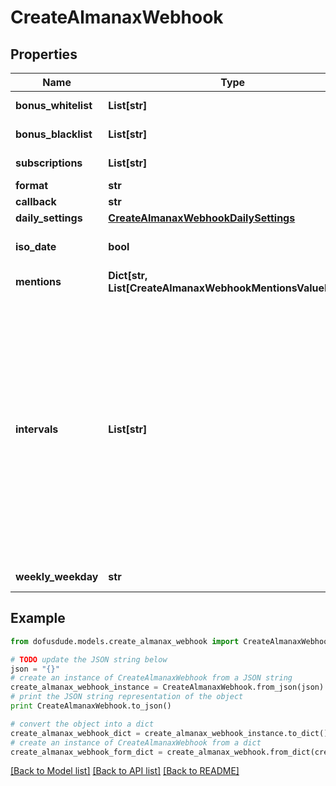 # CreateAlmanaxWebhook


## Properties
Name | Type | Description | Notes
------------ | ------------- | ------------- | -------------
**bonus_whitelist** | **List[str]** | from all available bonuses (ids) from /dofus2/meta/{language}/almanax/bonuses | [optional] 
**bonus_blacklist** | **List[str]** | from all available bonuses (ids) from /dofus2/meta/{language}/almanax/bonuses | [optional] 
**subscriptions** | **List[str]** | Get the available subscriptions with /meta/webhooks/almanax | 
**format** | **str** |  | 
**callback** | **str** | Discord Webhook URL | 
**daily_settings** | [**CreateAlmanaxWebhookDailySettings**](CreateAlmanaxWebhookDailySettings.md) |  | [optional] 
**iso_date** | **bool** | If false, it will use common local time formats and weekday translations. If true, the format is YYYY-MM-DD. | [optional] [default to False]
**mentions** | **Dict[str, List[CreateAlmanaxWebhookMentionsValueInner]]** | Almanax bonus ids mapped to array of mentions. | [optional] 
**intervals** | **List[str]** | - Daily posts each day, filtering with Black/Whitelist and mentions are applied daily. - Weekly posts the next 7 days (excluding the posting day) once per week at the specified time. With only weekly selected, of all mentions, only prior notices will come through daily. The 7 day preview gets filtered by the Black/Whitelist. - Monthly posts a preview of the next month from first to last date. The post will be on the last day of a month (ignoring day of the week) at the specified time. Mentions and filtering works like weekly. The biggest difference between daily and the other two is that daily always posts the current day while monthly and weekly only show future days. You can always combine the intervals by selecting multiple intervals for one hook or create multiple hooks for the same channel with different settings to get every highly specific combination you want. | 
**weekly_weekday** | **str** | When to post the weekly preview at the specified time. | [optional] 

## Example

```python
from dofusdude.models.create_almanax_webhook import CreateAlmanaxWebhook

# TODO update the JSON string below
json = "{}"
# create an instance of CreateAlmanaxWebhook from a JSON string
create_almanax_webhook_instance = CreateAlmanaxWebhook.from_json(json)
# print the JSON string representation of the object
print CreateAlmanaxWebhook.to_json()

# convert the object into a dict
create_almanax_webhook_dict = create_almanax_webhook_instance.to_dict()
# create an instance of CreateAlmanaxWebhook from a dict
create_almanax_webhook_form_dict = create_almanax_webhook.from_dict(create_almanax_webhook_dict)
```
[[Back to Model list]](../README.md#documentation-for-models) [[Back to API list]](../README.md#documentation-for-api-endpoints) [[Back to README]](../README.md)


